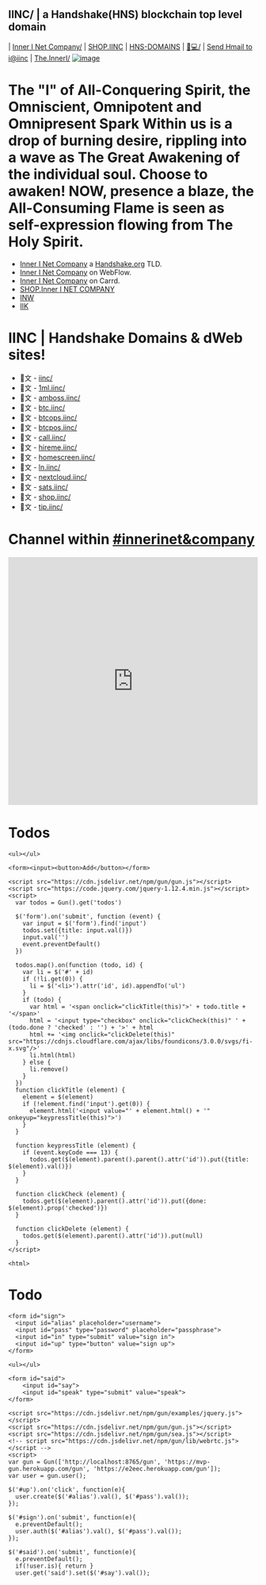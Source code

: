 ## IINC/ | a Handshake(HNS) blockchain top level domain
| [Inner I Net Company/](http://shapereality.innerinetcompany.hns.is/) | [SHOP.IINC](http://shop.iinc.hns.to/) | [HNS-DOMAINS](http://home.hns-domains.hns.to/) | [🐻💻/](http://xn--gp8h6h.hns.to/) | [Send Hmail to i@iinc](mailto:i@iinc) | [The.InnerI/](http://the.inneri.hns.is/)
[![image](https://user-images.githubusercontent.com/37987346/103435699-6be72500-4be0-11eb-8264-7dcb24c14987.png)](http://shapereality.innerinetcompany.hns.to/)



# The "I" of All-Conquering Spirit, the Omniscient, Omnipotent and Omnipresent Spark Within us is a drop of burning desire, rippling into a wave as The Great Awakening of the individual soul. Choose to awaken! NOW, presence a blaze, the All-Consuming Flame is seen as self-expression flowing from The Holy Spirit.

- [Inner I Net Company](https://shapereality.innerinetcompany.hns.to/) a [Handshake.org](https://handshake.org/) TLD.
- [Inner I Net Company](https://innerinetcompany.webflow.io/) on WebFlow.
- [Inner I Net Company](https://innerinetcompany.carrd.co/) on Carrd.
- [SHOP.Inner I NET COMPANY](http://shop.innerinetcompany.hns.to/)
- [INW](http://inw.hns.to/) 
- [IIK](http://iik.hns.to/)

# IINC | Handshake Domains & dWeb sites!

- 🤝文 - [iinc/](http://innerinetcompany.iinc.hns.to/)
- 🤝文 - [1ml.iinc/](https://1ml.com/node/02727420a06e3b5c1974b81fc063566f4b21612cbff885964fd915ea9b524c320a)
- 🤝文 - [amboss.iinc/](https://amboss.space/node/02727420a06e3b5c1974b81fc063566f4b21612cbff885964fd915ea9b524c320a)
- 🤝文 - [btc.iinc/](https://btcpay0.voltageapp.io/apps/2mPua76MsAJGadWU6odyAXoVatnm/pos)
- 🤝文 - [btcops.iinc/](https://btcpay0.voltageapp.io/apps/2mPua76MsAJGadWU6odyAXoVatnm/pos)
- 🤝文 - [btcpos.iinc/](https://btcpay0.voltageapp.io/apps/2mPua76MsAJGadWU6odyAXoVatnm/pos)
- 🤝文 - [call.iinc/](https://iinc.onsip.com/)
- 🤝文 - [hireme.iinc/](https://hihello.me/p/0cb68d09-191a-4d88-a7b7-ba493dbed5dd)
- 🤝文 - [homescreen.iinc/](https://homescreen.hns.siasky.net/)
- 🤝文 - [ln.iinc/](https://btcpay0.voltageapp.io/embed/BpXViuHbB2JbSA3wjpQCLSWoDsQC4JMy2i5yvpK7Rg9d/BTC/ln)
- 🤝文 - [nextcloud.iinc/](https://use05.thegood.cloud/login?direct=1&user=innerinetcompany@gmail.com)
- 🤝文 - [sats.iinc/](https://baaf49cc6b.d.voltageapp.io/tipjar/1)
- 🤝文 - [shop.iinc/](https://innerinetcompany.mybigcommerce.com/)
- 🤝文 - [tip.iinc/](https://baaf49cc6b.d.voltageapp.io/tipjar/1)




# Channel within [#innerinet&company](https://webchat.hybridirc.com/#innerinet&company)
<iframe src="https://kiwiirc.hybridirc.com/#innerinet&company" allow="microphone; camera; display-capture; fullscreen" style="border:0; width:100%; height:500px;"></iframe>

<html>
  <body>
    <h1>Todos</h1>

    <ul></ul>

    <form><input><button>Add</button></form>

    <script src="https://cdn.jsdelivr.net/npm/gun/gun.js"></script>
    <script src="https://code.jquery.com/jquery-1.12.4.min.js"></script>
    <script>
      var todos = Gun().get('todos')

      $('form').on('submit', function (event) {
        var input = $('form').find('input')
        todos.set({title: input.val()})
        input.val('')
        event.preventDefault()
      })

      todos.map().on(function (todo, id) {
        var li = $('#' + id)
        if (!li.get(0)) {
          li = $('<li>').attr('id', id).appendTo('ul')
        }
        if (todo) {
          var html = '<span onclick="clickTitle(this)">' + todo.title + '</span>'
          html = '<input type="checkbox" onclick="clickCheck(this)" ' + (todo.done ? 'checked' : '') + '>' + html
          html += '<img onclick="clickDelete(this)" src="https://cdnjs.cloudflare.com/ajax/libs/foundicons/3.0.0/svgs/fi-x.svg"/>'
          li.html(html)
        } else {
          li.remove()
        }
      })
      function clickTitle (element) {
        element = $(element)
        if (!element.find('input').get(0)) {
          element.html('<input value="' + element.html() + '" onkeyup="keypressTitle(this)">')
        }
      }

      function keypressTitle (element) {
        if (event.keyCode === 13) {
          todos.get($(element).parent().parent().attr('id')).put({title: $(element).val()})
        }
      }
      
      function clickCheck (element) {
        todos.get($(element).parent().attr('id')).put({done: $(element).prop('checked')})
      }

      function clickDelete (element) {
        todos.get($(element).parent().attr('id')).put(null)
      }
    </script>
    
    <html>
  <body>
    <h1>Todo</h1>

    <form id="sign">
      <input id="alias" placeholder="username">
      <input id="pass" type="password" placeholder="passphrase">
      <input id="in" type="submit" value="sign in">
      <input id="up" type="button" value="sign up">
    </form>

    <ul></ul>

    <form id="said">
        <input id="say">
        <input id="speak" type="submit" value="speak">
    </form>

    <script src="https://cdn.jsdelivr.net/npm/gun/examples/jquery.js"></script>
    <script src="https://cdn.jsdelivr.net/npm/gun/gun.js"></script>
    <script src="https://cdn.jsdelivr.net/npm/gun/sea.js"></script>
    <!-- script src="https://cdn.jsdelivr.net/npm/gun/lib/webrtc.js"></script -->
    <script>
    var gun = Gun(['http://localhost:8765/gun', 'https://mvp-gun.herokuapp.com/gun', 'https://e2eec.herokuapp.com/gun']);
    var user = gun.user();

    $('#up').on('click', function(e){
      user.create($('#alias').val(), $('#pass').val());
    });

    $('#sign').on('submit', function(e){
      e.preventDefault();
      user.auth($('#alias').val(), $('#pass').val());
    });

    $('#said').on('submit', function(e){
      e.preventDefault();
      if(!user.is){ return }
      user.get('said').set($('#say').val());
     
  
